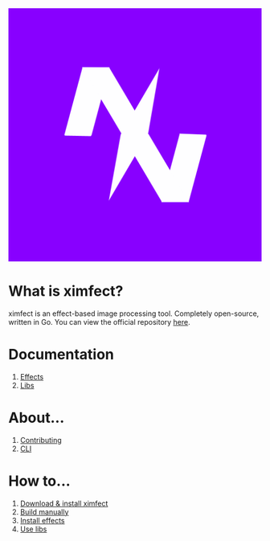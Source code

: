<center><img src="img/ximfect.png"></center>

# What is ximfect?

ximfect is an effect-based image processing tool. Completely open-source, written in Go. You can view the official repository [here](https://github.com/qeamlgit/ximfect).

# Documentation

1. [Effects](doc/effects/index.md)
2. [Libs](doc/libs/index.md)

# About...

1. [Contributing](about/contributing.md)
2. [CLI](about/cli.md)

# How to...

1. [Download & install ximfect](howto/install.md)
2. [Build manually](howto/build.md)
3. [Install effects](howto/effects.md)
4. [Use libs](howto/libs.md)
